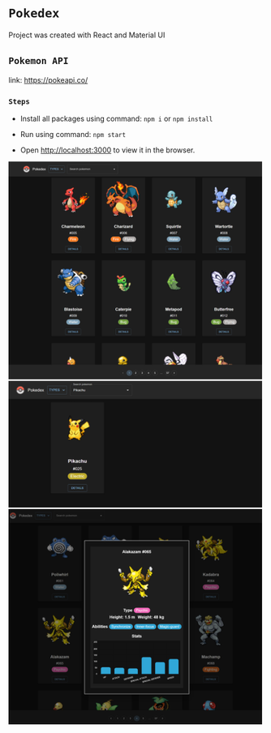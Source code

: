 # `Pokedex`

Project was created with React and Material UI

## `Pokemon API`

link: https://pokeapi.co/

### `Steps`

- Install all packages using command: `npm i` or `npm install`

- Run using command: `npm start`

- Open [http://localhost:3000](http://localhost:3000) to view it in the browser.

<img src="public/assets/img/main.png" width="500" height="430" alt="main" />

<br>

<img src="public/assets/img/search.png" width="500" height="250" alt="search" />

<br>

<img src="public/assets/img/details.png" width="500" height="425" alt="details" />
